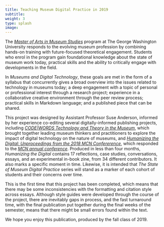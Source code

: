 ```yaml
---
title: Teaching Museum Digital Practice in 2019
subtitle:
weight: 3
type: splash
image:
---
```


The [*Master of Arts in Museum Studies*](https://corcoran.gwu.edu/museum-studies) program at The George Washington University responds to the evolving museum profession by combining hands-on training with future-focused theoretical engagement.  Students who enrol in the program gain foundational knowledge about the state of museum work today, practical skills and the ability to critically engage with developments in the field.

In *Museums and Digital Technology*, these goals are met in the form of a syllabus that concurrently gives a broad overview into the issues related to technology in museums today; a deep engagement with a topic of personal or professional interest through a research project; experience in a collaborative creative environment through the peer review process; practical skills in Markdown language; and a published piece that can be shared.

This project was designed by Assistant Professor Suse Anderson, informed by her experience co-editing several digitally-informed publishing projects, including [*CODE|WORDS Technology and Theory in the Museum*](https://medium.com/code-words-technology-and-theory-in-the-museum), which brought together leading museum thinkers and practitioners to explore the impact of digital technology on the nature of museums, and [*Humanizing the Digital: Unproceedings from the 2018 MCN Confererence*](https://ad-hoc-museum-collective.github.io/humanizing-the-digital/), which responded to the [*MCN annual conference*](http://mcn.edu). Produced in less than four months, *Humanizing the Digital* contains 17 reflections, case studies, conversations, essays, and an experimental in-book zine, from 34 different contributors. It also marks a specific moment in time. Likewise, it is intended that *The State of Museum Digital Practice* series will stand as a marker of each cohort of students and their concerns over time.

This is the first time that this project has been completed, which means that there may be some inconsistencies with the formatting and citation style across essays. Although style guides were developed through the course of the project, there are inevitably gaps in process, and the fast turnaround time, with the final publication put together during the final weeks of the semester, means that there might be small errors found within the text.

We hope you enjoy this publication, produced by the fall class of 2019.
